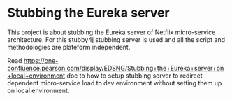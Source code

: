 # Stubbing the Eureka server

This project is about stubbing the Eureka server of Netflix micro-service architecture. For this stubby4j stubbing server is used and all the script and methodologies are plateform independent.

Read https://one-confluence.pearson.com/display/EDSNG/Stubbing+the+Eureka+server+on+local+environment doc to how to setup stubbing server to redirect dependent micro-service load to dev environment without setting them up on local environment.
